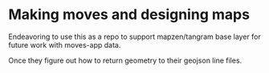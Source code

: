 # Making moves and designing maps
Endeavoring to use this as a repo to support mapzen/tangram base layer for future work with moves-app data. 

Once they figure out how to return geometry to their geojson line files.
